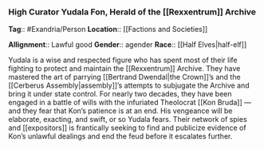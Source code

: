 ### High Curator Yudala Fon, Herald of the [[Rexxentrum]] Archive
**Tag**:: #Exandria/Person
**Location**:: [[Factions and Societies]]

**Allignment**:: Lawful good
**Gender**:: agender
**Race**:: [[Half Elves|half-elf]]

Yudala is a wise and respected figure who has spent most of their life fighting to protect and maintain the [[Rexxentrum]] Archive. They have mastered the art of parrying [[Bertrand Dwendal|the Crown]]’s and the [[Cerberus Assembly|assembly]]’s attempts to subjugate the Archive and bring it under state control. For nearly two decades, they have been engaged in a battle of wills with the infuriated Theolocrat [[Kon Bruda]] — and they fear that Kon’s patience is at an end. His vengeance will be elaborate, exacting, and swift, or so Yudala fears. Their network of spies and [[expositors]] is frantically seeking to find and publicize evidence of Kon’s unlawful dealings and end the feud before it escalates further.